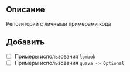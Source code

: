 ## Описание

Репозиторий с личными примерами кода

## Добавить

- [ ] Примеры использования `lombok`
- [ ] Примеры использования `guava -> Optional`
